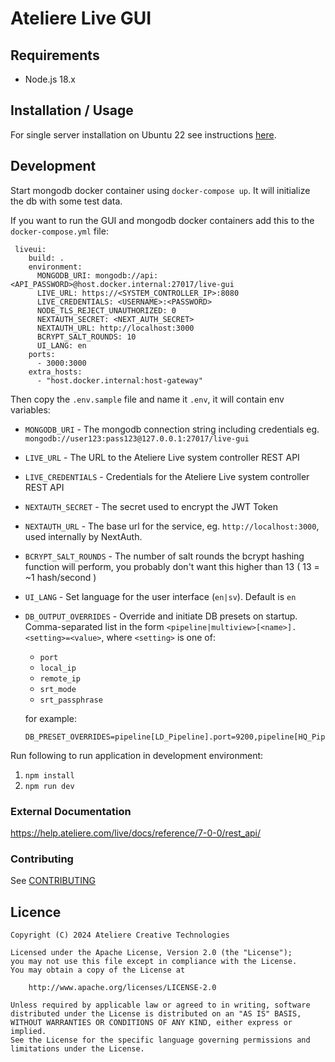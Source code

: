 # Ateliere Live GUI

## Requirements

- Node.js 18.x

## Installation / Usage

For single server installation on Ubuntu 22 see instructions [here](docs/installation.md).

## Development

Start mongodb docker container using `docker-compose up`. It will initialize the db with some test data.

If you want to run the GUI and mongodb docker containers add this to the `docker-compose.yml` file:

```
 liveui:
    build: .
    environment:
      MONGODB_URI: mongodb://api:<API_PASSWORD>@host.docker.internal:27017/live-gui
      LIVE_URL: https://<SYSTEM_CONTROLLER_IP>:8080
      LIVE_CREDENTIALS: <USERNAME>:<PASSWORD>
      NODE_TLS_REJECT_UNAUTHORIZED: 0
      NEXTAUTH_SECRET: <NEXT_AUTH_SECRET>
      NEXTAUTH_URL: http://localhost:3000
      BCRYPT_SALT_ROUNDS: 10
      UI_LANG: en
    ports:
      - 3000:3000
    extra_hosts:
      - "host.docker.internal:host-gateway"
```

Then copy the `.env.sample` file and name it `.env`, it will contain env variables:

- `MONGODB_URI` - The mongodb connection string including credentials eg. `mongodb://user123:pass123@127.0.0.1:27017/live-gui`

- `LIVE_URL` - The URL to the Ateliere Live system controller REST API
- `LIVE_CREDENTIALS` - Credentials for the Ateliere Live system controller REST API

- `NEXTAUTH_SECRET` - The secret used to encrypt the JWT Token
- `NEXTAUTH_URL` - The base url for the service, eg. `http://localhost:3000`, used internally by NextAuth.
- `BCRYPT_SALT_ROUNDS` - The number of salt rounds the bcrypt hashing function will perform, you probably don't want this higher than 13 ( 13 = ~1 hash/second )
- `UI_LANG` - Set language for the user interface (`en|sv`). Default is `en`
- `DB_OUTPUT_OVERRIDES` - Override and initiate DB presets on startup. Comma-separated list in the form `<pipeline|multiview>[<name>].<setting>=<value>`, where `<setting>` is one of:

  - `port`
  - `local_ip`
  - `remote_ip`
  - `srt_mode`
  - `srt_passphrase`

  for example:

  ```
  DB_PRESET_OVERRIDES=pipeline[LD_Pipeline].port=9200,pipeline[HQ_Pipeline].srt_mode=caller,multiview[default].port=4567
  ```

Run following to run application in development environment:

1. `npm install`
2. `npm run dev`

### External Documentation

https://help.ateliere.com/live/docs/reference/7-0-0/rest_api/

### Contributing

See [CONTRIBUTING](CONTRIBUTING.md)

## Licence

    Copyright (C) 2024 Ateliere Creative Technologies

    Licensed under the Apache License, Version 2.0 (the "License");
    you may not use this file except in compliance with the License.
    You may obtain a copy of the License at

        http://www.apache.org/licenses/LICENSE-2.0

    Unless required by applicable law or agreed to in writing, software
    distributed under the License is distributed on an "AS IS" BASIS,
    WITHOUT WARRANTIES OR CONDITIONS OF ANY KIND, either express or implied.
    See the License for the specific language governing permissions and
    limitations under the License.
